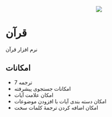 <div align="center">
  <img src="icons/icon.ico">
</div>

# قرآن

نرم افزار قرآن

## امکانات

- 7 ترجمه
- امکانات جستجوی پیشرفته
- امکان علامت آیات
- امکان دسته بندی آیات با افزودن موضوعات
- امکان اضافه کردن ترجمۀ کلمات سخت
